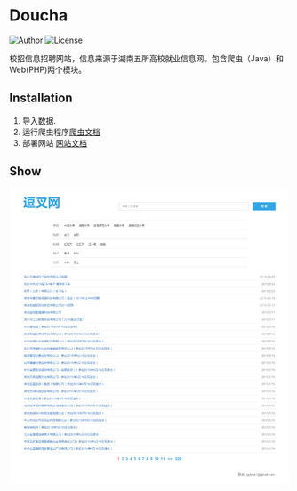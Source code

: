 # Doucha
[![Author](https://img.shields.io/badge/author-gglinux-green.svg)](http://gglinux.com/)
[![License](https://img.shields.io/badge/license-apache2-blue.svg)](https://github.com/gglinux/Yii2-Plus/blob/master/LICENSE)

校招信息招聘网站，信息来源于湖南五所高校就业信息网。包含爬虫（Java）和Web(PHP)两个模块。

## Installation
1. 导入数据.
2. 运行爬虫程序[爬虫文档](https://github.com/gglinux/doucha/blob/master/spider/README.md) 
3. 部署网站 [网站文档](https://github.com/gglinux/doucha/blob/master/php/README.md)

## Show
![page.png](https://github.com/gglinux/doucha/blob/master/static/resource/page.png)

